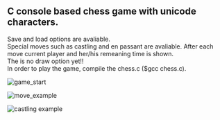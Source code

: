 ## C console based chess game with unicode characters.  
Save and load options are avaliable.  
Special moves such as castling and en passant are avaliable.
After each move current player and her/his remeaning time is shown.    
The is no draw option yet!!  
In order to play the game, compile the chess.c ($gcc chess.c).
 
 
![game_start](https://user-images.githubusercontent.com/46817744/108565443-bbf78380-7315-11eb-9e6e-376c7500be90.png)
  
![move_example](https://user-images.githubusercontent.com/46817744/108565493-d0d41700-7315-11eb-9b90-a1e91e2a8f7a.png)
  
![castling example](https://user-images.githubusercontent.com/46817744/108565366-9d918800-7315-11eb-88e8-f0140d0abe29.png)